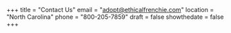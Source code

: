 +++
 title = "Contact Us"
 email = "adopt@ethicalfrenchie.com"
 location = "North Carolina"
 phone = "800-205-7859"
 draft = false
 showthedate = false
+++

